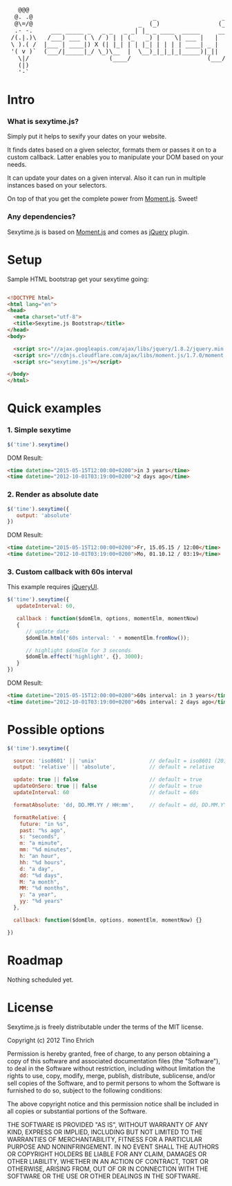 <pre>
   @@@
  @. .@                                 _                  _
  @\=/@                             _  (_)                (_)
  .- -.     ___ _____ _   _ _   _ _| |_ _ ____  _____     __  ___
 /(.|.)\   /___) ___ ( \ / ) | | (_   _) |    \| ___ |   |  |/___)
 \ ).( /  |___ | ____|) X (| |_| | | |_| | | | | ____| _ |  |___ |
 '( v )`  (___/|_____|_/ \_)\__  |  \__)_|_|_|_|_____)|_||  (___/
   \|/                      (____/                     (___/
   (|)
   '-`
</pre>

# Intro

### What is sexytime.js?
Simply put it helps to sexify your dates on your website.

It finds dates based on a given selector, formats them or passes it on to a custom callback.
Latter enables you to manipulate your DOM based on your needs.

It can update your dates on a given interval. Also it can run in multiple instances based on your selectors.

On top of that you get the complete power from [Moment.js](http://momentjs.com). Sweet!

### Any dependencies?
Sexytime.js is based on [Moment.js](http://momentjs.com) and comes as [jQuery](http://jquery.com) plugin.


# Setup
Sample HTML bootstrap get your sexytime going:
```html

<!DOCTYPE html>
<html lang="en">
<head>
  <meta charset="utf-8">
  <title>Sexytime.js Bootstrap</title>
</head>
<body>

  <script src="//ajax.googleapis.com/ajax/libs/jquery/1.8.2/jquery.min.js"></script>
  <script src="//cdnjs.cloudflare.com/ajax/libs/moment.js/1.7.0/moment.min.js"></script>
  <script src="sexytime.js"></script>

</body>
</html>
```

# Quick examples

### 1. Simple sexytime
```js
$('time').sexytime()
```
DOM Result:
```html
<time datetime="2015-05-15T12:00:00+0200">in 3 years</time>
<time datetime="2012-10-01T03:19:00+0200">2 days ago</time>
```

### 2. Render as absolute date
```js
$('time').sexytime({
   output: 'absolute'
})
```
DOM Result:
```html
<time datetime="2015-05-15T12:00:00+0200">Fr, 15.05.15 / 12:00</time>
<time datetime="2012-10-01T03:19:00+0200">Mo, 01.10.12 / 03:19</time>
```

### 3. Custom callback with 60s interval
This example requires [jQueryUI](http://jqueryui.com).
```js
$('time').sexytime({
   updateInterval: 60,

   callback : function($domElm, options, momentElm, momentNow)
   {
      // update date
      $domElm.html('60s interval: ' + momentElm.fromNow());

      // highlight $domElm for 3 seconds
      $domElm.effect('highlight', {}, 3000);
   }
})
```
DOM Result:
```html
<time datetime="2015-05-15T12:00:00+0200">60s interval: in 3 years</time>
<time datetime="2012-10-01T03:19:00+0200">60s interval: 2 days ago</time>
```


# Possible options
```js
$('time').sexytime({

  source: 'iso8601' || 'unix'                 // default = iso8601 (2012-09-24T17:20:00)
  output: 'relative' || 'absolute',           // default = relative

  update: true || false                       // default = true
  updateOnSero: true || false                 // default = true
  updateInterval: 60                          // default = 60s

  formatAbsolute: 'dd, DD.MM.YY / HH:mm',     // default = dd, DD.MM.YY / HH:mm

  formatRelative: {
    future: "in %s",
    past: "%s ago",
    s: "seconds",
    m: "a minute",
    mm: "%d minutes",
    h: "an hour",
    hh: "%d hours",
    d: "a day",
    dd: "%d days",
    M: "a month",
    MM: "%d months",
    y: "a year",
    yy: "%d years"
  },

  callback: function($domElm, options, momentElm, momentNow) {}

})
```

# Roadmap
Nothing scheduled yet.


# License
Sexytime.js is freely distributable under the terms of the MIT license.

Copyright (c) 2012 Tino Ehrich

Permission is hereby granted, free of charge, to any person obtaining a copy of this software and associated documentation files (the "Software"), to deal in the Software without restriction, including without limitation the rights to use, copy, modify, merge, publish, distribute, sublicense, and/or sell copies of the Software, and to permit persons to whom the Software is furnished to do so, subject to the following conditions:

The above copyright notice and this permission notice shall be included in all copies or substantial portions of the Software.

THE SOFTWARE IS PROVIDED "AS IS", WITHOUT WARRANTY OF ANY KIND, EXPRESS OR IMPLIED, INCLUDING BUT NOT LIMITED TO THE WARRANTIES OF MERCHANTABILITY, FITNESS FOR A PARTICULAR PURPOSE AND NONINFRINGEMENT. IN NO EVENT SHALL THE AUTHORS OR COPYRIGHT HOLDERS BE LIABLE FOR ANY CLAIM, DAMAGES OR OTHER LIABILITY, WHETHER IN AN ACTION OF CONTRACT, TORT OR OTHERWISE, ARISING FROM, OUT OF OR IN CONNECTION WITH THE SOFTWARE OR THE USE OR OTHER DEALINGS IN THE SOFTWARE.